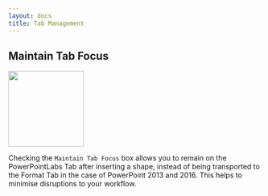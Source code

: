```yaml
---
layout: docs
title: Tab Management
---
```


## <a class="anchor-bookmark" id="tab-focus"></a> Maintain Tab Focus
<p>
  <img class="box-shadow" src="{{ site.baseurl }}/img/tab-focus.png" width="150">
</p>

Checking the `Maintain Tab Focus` box allows you to remain on the PowerPointLabs Tab after inserting a shape, instead of being transported to the Format Tab in the case of PowerPoint 2013 and 2016. This helps to minimise disruptions to your workflow.
